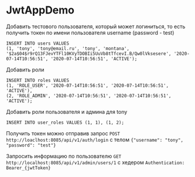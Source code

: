 # JwtAppDemo

Добавить тестового пользователя, который может логиниться, то есть
получить токен по имени пользователя username (password - test)
```
INSERT INTO users VALUES
(1, 'tony', 'tony@email.ru', 'tony', 'montana', '$2a$04$r9rQ13FJevYTFl10KVyTDOBIi5UuVb8tTfcevI.B/Qw0lVksesere', '2020-07-14T10:56:51', '2020-07-14T10:56:51', 'ACTIVE');
```

Добавить роли
```
INSERT INTO roles VALUES
(1, 'ROLE_USER', '2020-07-14T10:56:51', '2020-07-14T10:56:51', 'ACTIVE'),
(2, 'ROLE_ADMIN', '2020-07-14T10:56:51', '2020-07-14T10:56:51', 'ACTIVE');
```

Добавить роли пользователя и админа для tony
```
INSERT INTO user_roles VALUES (1, 1), (1, 2);
```

Получить токен можно отправив запрос `POST http://loaclhost:8085/api/v1/auth/login` c телом `{"username": "tony", "password": "test"}`

Запросить информацию по пользователю `GET http://localhost:8085/api/v1/admin/users/1` c хедером `Authentication: Bearer_{jwtToken}`

